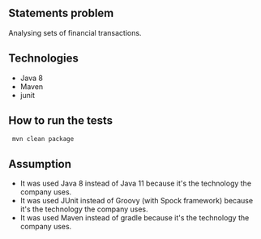 ## Statements problem

Analysing sets of financial transactions.

## Technologies

* Java 8
* Maven
* junit

## How to run the tests

```
 mvn clean package
```

## Assumption

* It was used Java 8 instead of Java 11 because it's the technology the company uses.
* It was used JUnit instead of Groovy (with Spock framework) because it's the technology the company uses.
* It was used Maven instead of gradle because it's the technology the company uses. 